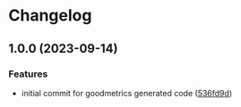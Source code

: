 # Changelog

## 1.0.0 (2023-09-14)


### Features

* initial commit for goodmetrics generated code ([536fd9d](https://github.com/bruuuuuuuce/goodmetrics-generated/commit/536fd9ddf477e3b8c2ccad046dd4da9c311be261))

